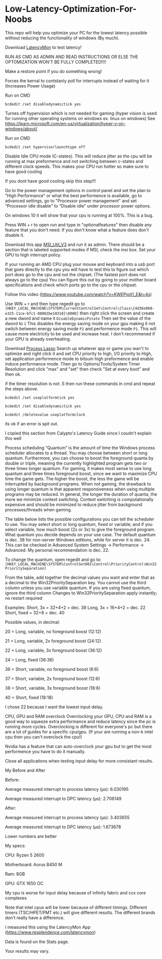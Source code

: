 # Low-Latency-Optimization-For-Noobs
This repo will help you optimize your PC for the lowest latency possible without reducing the functionality of windows (By much).

Download [LatencyMon](https://www.resplendence.com/latencymon) to test latency!


RUN AS CMD AS ADMIN AND READ INSTRUCTIONS OR ELSE THE OPTOMIZATION WON'T BE FULLY COMPLETED!!!!

Make a restore point if you do something wrong!

Forces the kernal to contstanly poll for interrupts instead of waiting for it (Increases Power Usage)

Run on CMD

`bcdedit /set disabledynamictick yes`

Turnes off hypervision which is not needed for gaming (hyper vision is used for running other operating systems on windows ex. linux on windows) See https://learn.microsoft.com/en-us/virtualization/hyper-v-on-windows/about/

Run on CMD

`bcdedit /set hypervisorlaunchtype off` 

Disable Idle CPU mode (C-states). This will reduce jitter as the cpu will be running at max preformence and not switching between c-states and different clock speeds. This makes your CPU run hotter so make sure to have good cooling

If you dont have good cooling skip this step!!!

Go to the power management options in control panel and set the plan to "High Performance" or what the best performence is available, go to advanced settings, go to "Processor power management" and set “Processor idle disable" to “Disable idle” under processor power options.

On windows 10 it will show that your cpu is running at 100%. This is a bug.

Press WIN + r to open run and type in "optionalfeatures" then disable any feature that you don't need. If you don't know what a feature does don't disable it.

Download this app [MSI_Util_V3](https://www.mediafire.com/file/ewpy1p0rr132thk/MSI_util_v3.zip/file) and run it as admin. 
There should be a section that is labeled supported modes if MSI, check the msi box. Set your GPU to high interrupt policy.

If your running an AMD CPU plug your mouse and keyboard into a usb port that goes directly to the cpu you will have to test this to figure out which port does go to the cpu and not the chipset. (The fastest port does not always go to the cpu)
You can figure this out by going to your mother board specifications and check which ports go to the cpu or the chipset.

Follow this video (https://www.youtube.com/watch?v=KWEPjoit1_E&t=4s)

Use WIN + r and then type regedit go to `[HKEY_LOCAL_MACHINE\SYSTEM\CurrentControlSet\Control\Class\{4d36e968-e325-11ce-bfc1-08002be10318}\0000]` then right click the screen and create a new dword and name it `DisableDynamicPstate` Then set the value of the dword to `1`
This disables the energy saving mode on your gpu making it not switch between energy saving mode `P2` and performence mode `P1`. This will cause more electricity to be used and increase heat. I don't recommened if your GPU is already overheating.

Download [Process Lasso](https://bitsum.com)
Search up whatever app or game you wan't to optimize and right click it and set CPU priority to high, I/O priority to High, set application performence mode to bitsum high preformence and enable induce performance mode.
Then go to Options/Tools/System Timer Resolution and click "max" and "set" then check "Set at every boot" and then ok.

if the timer resolution is not .5 then run these commands in cmd and repeat the steps above.

`bcdedit /set useplatformtick yes`

`bcdedit /set disabledynamictick yes`

`bcdedit /deletevalue useplatformclock`

its ok if an error is spit out.

I copied this section from Calypto's Latency Guide since I coudn't explain this well

Process scheduling
“Quantum” is the amount of time the Windows process scheduler allocates to a thread. You may choose between short or long quantum. Furthermore, you can choose to boost the foreground quanta by double or triple, meaning the currently highlighted program gets two or three times longer quantum. For gaming, it makes most sense to use long quantum and three times foreground boost, since we want to maximize CPU time the game gets. The higher the boost, the less the game will be interrupted by background programs. When not gaming, the drawback to using longer quantum is that apparent responsiveness when using multiple programs may be reduced. In general, the longer the duration of quanta, the more we minimize context switching. Context switching is computationally expensive and should be minimized to reduce jitter from background processes/threads when gaming.

The table below lists the possible configurations you can tell the scheduler to use. You may select short or long quantum, fixed or variable; and if you select variable, how much boost (2x or 3x) to give the foreground program. What quantum you decide depends on your use case. The default quantum is dec. 38 for non-server Windows editions, while for server it is dec. 24. This can be checked in Advanced System Settings → Performance → Advanced. My personal recommendation is dec. 22. 

To change the quantum, open regedit and go to:
`[HKEY_LOCAL_MACHINE\SYSTEM\ControlSet001\Control\PriorityControl\Win32PrioritySeparation]`

From the table, add together the decimal values you want and enter that as a decimal to the Win32PrioritySeparation key. You cannot use the third column unless you use variable quantum. If you are using fixed quantum, ignore the third column
Changes to Win32PrioritySeparation apply instantly; no restart required

Examples: Short, 3x = 32+4+2 = dec. 38   Long, 3x = 16+4+2 = dec. 22    Short, fixed = 32+8 = dec. 40

Possible values, in decimal:

20 = Long, variable, no foreground boost (12:12)

21 = Long, variable, 2x foreground boost (24:12)

22 = Long, variable, 3x foreground boost (36:12)

24 = Long, fixed (36:36)

36 = Short, variable, no foreground boost (6:6)

37 = Short, variable, 2x foreground boost (12:6)

38 = Short, variable, 3x foreground boost (18:6)

40 = Short, fixed (18:18)

I chose 22 because I want the lowest input delay.

CPU, GPU and RAM overclock
Overclocking your GPU, CPU and RAM is a good way to squeeze extra performance and reduce latency since the pc is running more cycles. Overclocking is different for everyone's pc but
there are a lot of guides for a specific cpu/gpu. (If your are running a non-k intel cpu then you can't overclock the cpu!)

Nvidia has a feature that can auto-overclock your gpu but to get the most performence you have to do it manually.

Close all applications when testing input delay for more consistant results.

My Before and After

Before:

Average measured interrupt to process latency (µs):   6.030195

Average measured interrupt to DPC latency (µs):       2.706149

After:

Average measured interrupt to process latency (µs):   3.403655

Average measured interrupt to DPC latency (µs):       1.673678

Lower numbers are better

My specs:

CPU: Ryzen 5 2600

Motherboard: Aorus B450 M

Ram: 8GB

GPU: GTX 1650 OC

My cpu is worse for input delay because of infinity fabric and ccx core complexes

Note that intel cpus will be lower because of different timings.  Different timers (TSC/HPET/PMT etc.) will give different results. The different brands don't really have a difference.


I measured this using the LatencyMon App (https://www.resplendence.com/latencymon)

Data is found on the Stats page.

Your results may vary.
